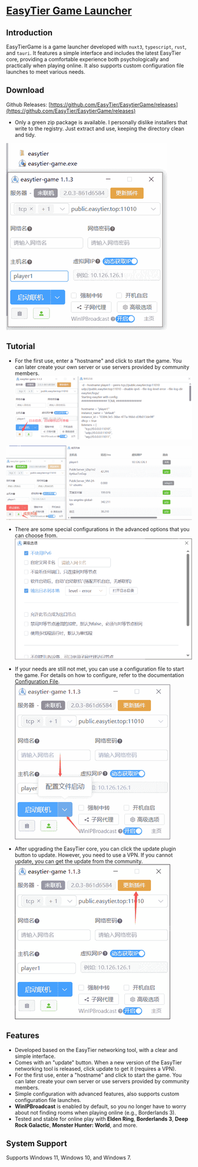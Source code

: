 # [EasyTier Game Launcher](https://github.com/EasyTier/EasytierGame)

## Introduction

EasyTierGame is a game launcher developed with `nuxt3`, `typescript`, `rust`, and `tauri`.
It features a simple interface and includes the latest EasyTier core, providing a comfortable experience both psychologically and practically when playing online. It also supports custom configuration file launches to meet various needs.

## Download

Github
Releases: [https://github.com/EasyTier/EasytierGame/releases](https://github.com/EasyTier/EasytierGame/releases)

- Only a green zip package is available. I personally dislike installers that write to the registry. Just extract and use, keeping the directory clean and tidy.

![game-step1](/assets/game-step1.png)

## Tutorial

- For the first use, enter a "hostname" and click to start the game. You can later create your own server or use servers provided by community members.
  ![game-step2](/assets/game-step2.png)

![game-step3](/assets/game-step3.png)

- There are some special configurations in the advanced options that you can choose from.
  ![game-step4](/assets/game-step4.png)

- If your needs are still not met, you can use a configuration file to start the game. For details on how to configure, refer to the documentation [Configuration File](/guide/network/config-file.html).
  ![game-step5](/assets/game-step5.png)

- After upgrading the EasyTier core, you can click the update plugin button to update. However, you need to use a VPN. If you cannot update, you can get the update from the community.
  ![game-step6](/assets/game-step6.png)

## Features

- Developed based on the EasyTier networking tool, with a clear and simple interface.
- Comes with an "update" button. When a new version of the EasyTier networking tool is released, click update to get it (requires a VPN).
- For the first use, enter a "hostname" and click to start the game. You can later create your own server or use servers provided by community members.
- Simple configuration with advanced features, also supports custom configuration file launches.
- **WinIPBroadcast** is enabled by default, so you no longer have to worry about not finding rooms when playing online (e.g., Borderlands 3).
- Tested and stable for online play with **Elden Ring**, **Borderlands 3**, **Deep Rock Galactic**, **Monster Hunter: World**, and more.

## System Support

Supports Windows 11, Windows 10, and Windows 7.
